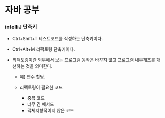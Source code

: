 # 자바 공부

### intelliJ 단축키

+ Ctrl+Shift+T 테스트코드를 작성하는 단축키이다. 

+ Ctrl+Alt+M 리팩토링 단축키이다. 

+ 리팩토링이란 외부에서 보는 프로그램 동작은 바꾸지 않고 프로그램 내부개조를 개선하는 것을 의미한다.

  + 예) 변수 할당.

  + 리팩토링이 필요한 코드
    + 중복 코드
    + 너무 긴 메서드
    + 객체지향적이지 않은 코드


